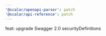 ```yaml
---
'@scalar/openapi-parser': patch
'@scalar/api-reference': patch
---
```


feat: upgrade Swagger 2.0 securityDefinitions
